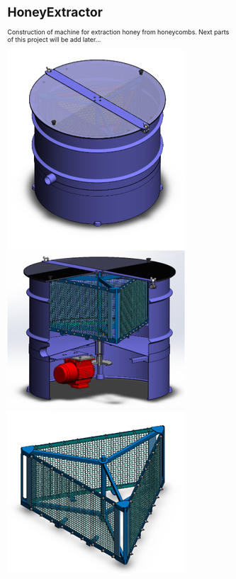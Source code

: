 # HoneyExtractor
Construction of machine for extraction honey from honeycombs. Next parts of this project will be add later...
<p float="left">
  <img src="/HoneyExtractor_1.PNG" width="400" />
  <img src="/HoneyExtractor_2.PNG" width="400" /> 
  <img src="/Basket.PNG" width="400" /> 
</p>
